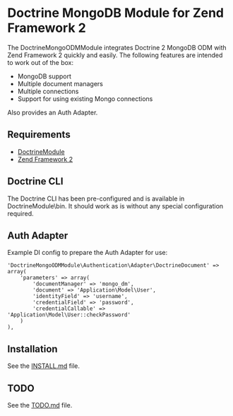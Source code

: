 # Doctrine MongoDB Module for Zend Framework 2
The DoctrineMongoODMModule integrates Doctrine 2 MongoDB ODM with Zend Framework 2 
quickly and easily. The following features are intended to work out of the box: 
  
  - MongoDB support
  - Multiple document managers
  - Multiple connections
  - Support for using existing Mongo connections
  
Also provides an Auth Adapter.

## Requirements
  - [DoctrineModule](http://www.github.com/doctrine/DoctrineModule)
  - [Zend Framework 2](http://www.github.com/zendframework/zf2)

## Doctrine CLI
The Doctrine CLI has been pre-configured and is available in DoctrineModule\bin. It should work as
is without any special configuration required.

## Auth Adapter
Example DI config to prepare the Auth Adapter for use:

    'DoctrineMongoODMModule\Authentication\Adapter\DoctrineDocument' => array(
        'parameters' => array(
            'documentManager' => 'mongo_dm',
            'document' => 'Application\Model\User',
            'identityField' => 'username',
            'credentialField' => 'password',
            'credentialCallable' => 'Application\Model\User::checkPassword'
        )
    ),
            
## Installation
See the [INSTALL.md](http://www.github.com/doctrine/DoctrineMongoODMModule/tree/master/docs/INSTALL.md) file.

## TODO
See the [TODO.md](http://www.github.com/doctrine/DoctrineMongoODMModule/tree/master/docs/TODO.md) file.